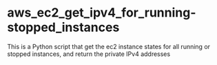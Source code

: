 # aws_ec2_get_ipv4_for_running-stopped_instances
This is a Python script that get the ec2 instance states for all running or stopped instances, and
return the private IPv4 addresses
